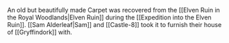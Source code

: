 An old but beautifully made Carpet was recovered from the [[Elven Ruin in the Royal Woodlands|Elven Ruin]] during the [[Expedition into the Elven Ruin]]. [[Sam Alderleaf|Sam]] and [[Castle-8]] took it to furnish their house of [[Gryffindork]] with.